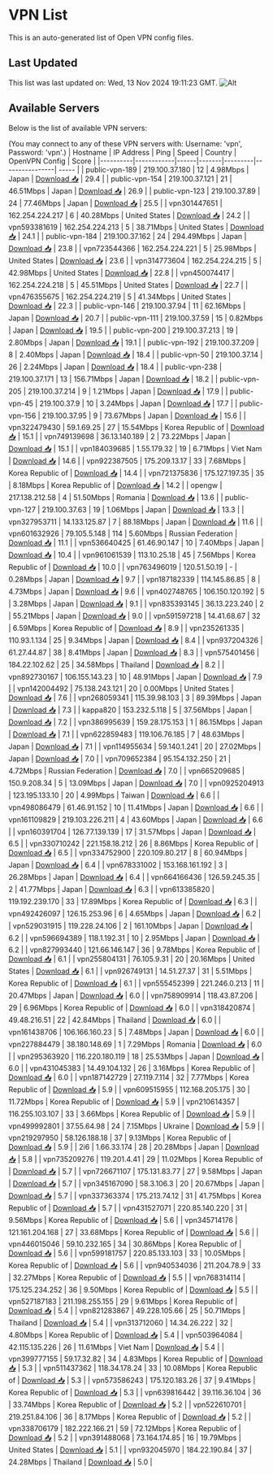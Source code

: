 # VPN List

This is an auto-generated list of Open VPN config files.

## Last Updated

This list was last updated on: Wed, 13 Nov 2024 19:11:23 GMT.
![Alt](https://repobeats.axiom.co/api/embed/186b98318ef1479477931607c1ad7d823f12451f.svg "Repobeats analytics image")

## Available Servers

Below is the list of available VPN servers:

(You may connect to any of these VPN servers with: Username: 'vpn', Password: 'vpn'.)
| Hostname | IP Address | Ping | Speed | Country | OpenVPN Config | Score |
|----------|------------|------|-------|---------|----------------| ----- |
| public-vpn-189 | 219.100.37.180 | 12 | 4.98Mbps | Japan | [Download 📥](./configs/server_0_JP.ovpn) | 29.4 |
| public-vpn-154 | 219.100.37.121 | 21 | 46.51Mbps | Japan | [Download 📥](./configs/server_1_JP.ovpn) | 26.9 |
| public-vpn-123 | 219.100.37.89 | 24 | 77.46Mbps | Japan | [Download 📥](./configs/server_2_JP.ovpn) | 25.5 |
| vpn301447651 | 162.254.224.217 | 6 | 40.28Mbps | United States | [Download 📥](./configs/server_3_US.ovpn) | 24.2 |
| vpn593381619 | 162.254.224.213 | 5 | 38.71Mbps | United States | [Download 📥](./configs/server_4_US.ovpn) | 24.1 |
| public-vpn-184 | 219.100.37.162 | 24 | 294.49Mbps | Japan | [Download 📥](./configs/server_5_JP.ovpn) | 23.8 |
| vpn723544366 | 162.254.224.221 | 5 | 25.98Mbps | United States | [Download 📥](./configs/server_6_US.ovpn) | 23.6 |
| vpn314773604 | 162.254.224.215 | 5 | 42.98Mbps | United States | [Download 📥](./configs/server_7_US.ovpn) | 22.8 |
| vpn450074417 | 162.254.224.218 | 5 | 45.51Mbps | United States | [Download 📥](./configs/server_8_US.ovpn) | 22.7 |
| vpn476355675 | 162.254.224.219 | 5 | 41.34Mbps | United States | [Download 📥](./configs/server_9_US.ovpn) | 22.3 |
| public-vpn-146 | 219.100.37.94 | 11 | 62.16Mbps | Japan | [Download 📥](./configs/server_10_JP.ovpn) | 20.7 |
| public-vpn-111 | 219.100.37.59 | 15 | 0.82Mbps | Japan | [Download 📥](./configs/server_11_JP.ovpn) | 19.5 |
| public-vpn-200 | 219.100.37.213 | 19 | 2.80Mbps | Japan | [Download 📥](./configs/server_12_JP.ovpn) | 19.1 |
| public-vpn-192 | 219.100.37.209 | 8 | 2.40Mbps | Japan | [Download 📥](./configs/server_13_JP.ovpn) | 18.4 |
| public-vpn-50 | 219.100.37.14 | 26 | 2.24Mbps | Japan | [Download 📥](./configs/server_14_JP.ovpn) | 18.4 |
| public-vpn-238 | 219.100.37.171 | 13 | 156.71Mbps | Japan | [Download 📥](./configs/server_15_JP.ovpn) | 18.2 |
| public-vpn-205 | 219.100.37.214 | 9 | 1.21Mbps | Japan | [Download 📥](./configs/server_16_JP.ovpn) | 17.9 |
| public-vpn-45 | 219.100.37.9 | 10 | 3.24Mbps | Japan | [Download 📥](./configs/server_17_JP.ovpn) | 17.7 |
| public-vpn-156 | 219.100.37.95 | 9 | 73.67Mbps | Japan | [Download 📥](./configs/server_18_JP.ovpn) | 15.6 |
| vpn322479430 | 59.1.69.25 | 27 | 15.54Mbps | Korea Republic of | [Download 📥](./configs/server_19_KR.ovpn) | 15.1 |
| vpn749139698 | 36.13.140.189 | 2 | 73.22Mbps | Japan | [Download 📥](./configs/server_20_JP.ovpn) | 15.1 |
| vpn184039685 | 1.55.179.32 | 19 | 6.71Mbps | Viet Nam | [Download 📥](./configs/server_21_VN.ovpn) | 14.6 |
| vpn922387505 | 175.209.13.17 | 33 | 7.68Mbps | Korea Republic of | [Download 📥](./configs/server_22_KR.ovpn) | 14.4 |
| vpn721375836 | 175.127.197.35 | 35 | 8.18Mbps | Korea Republic of | [Download 📥](./configs/server_23_KR.ovpn) | 14.2 |
| opengw | 217.138.212.58 | 4 | 51.50Mbps | Romania | [Download 📥](./configs/server_24_RO.ovpn) | 13.6 |
| public-vpn-127 | 219.100.37.63 | 19 | 1.06Mbps | Japan | [Download 📥](./configs/server_25_JP.ovpn) | 13.3 |
| vpn327953711 | 14.133.125.87 | 7 | 88.18Mbps | Japan | [Download 📥](./configs/server_26_JP.ovpn) | 11.6 |
| vpn601632926 | 79.105.5.148 | 114 | 5.60Mbps | Russian Federation | [Download 📥](./configs/server_27_RU.ovpn) | 11.1 |
| vpn536640425 | 61.46.90.147 | 10 | 7.40Mbps | Japan | [Download 📥](./configs/server_28_JP.ovpn) | 10.4 |
| vpn961061539 | 113.10.25.18 | 45 | 7.56Mbps | Korea Republic of | [Download 📥](./configs/server_29_KR.ovpn) | 10.0 |
| vpn763496019 | 120.51.50.19 | - | 0.28Mbps | Japan | [Download 📥](./configs/server_30_JP.ovpn) | 9.7 |
| vpn187182339 | 114.145.86.85 | 8 | 4.73Mbps | Japan | [Download 📥](./configs/server_31_JP.ovpn) | 9.6 |
| vpn402748765 | 106.150.120.192 | 5 | 3.28Mbps | Japan | [Download 📥](./configs/server_32_JP.ovpn) | 9.1 |
| vpn835393145 | 36.13.223.240 | 2 | 55.21Mbps | Japan | [Download 📥](./configs/server_33_JP.ovpn) | 9.0 |
| vpn591597218 | 14.41.68.67 | 32 | 6.59Mbps | Korea Republic of | [Download 📥](./configs/server_34_KR.ovpn) | 8.9 |
| vpn235261335 | 110.93.1.134 | 25 | 9.34Mbps | Japan | [Download 📥](./configs/server_35_JP.ovpn) | 8.4 |
| vpn937204326 | 61.27.44.87 | 38 | 8.41Mbps | Japan | [Download 📥](./configs/server_36_JP.ovpn) | 8.3 |
| vpn575401456 | 184.22.102.62 | 25 | 34.58Mbps | Thailand | [Download 📥](./configs/server_37_TH.ovpn) | 8.2 |
| vpn892730167 | 106.155.143.23 | 10 | 48.91Mbps | Japan | [Download 📥](./configs/server_38_JP.ovpn) | 7.9 |
| vpn142004492 | 75.138.243.121 | 20 | 0.00Mbps | United States | [Download 📥](./configs/server_39_US.ovpn) | 7.6 |
| vpn268059341 | 115.39.98.103 | 3 | 89.39Mbps | Japan | [Download 📥](./configs/server_40_JP.ovpn) | 7.3 |
| kappa820 | 153.232.5.118 | 5 | 37.56Mbps | Japan | [Download 📥](./configs/server_41_JP.ovpn) | 7.2 |
| vpn386995639 | 159.28.175.153 | 1 | 86.15Mbps | Japan | [Download 📥](./configs/server_42_JP.ovpn) | 7.1 |
| vpn622859483 | 119.106.76.185 | 7 | 48.63Mbps | Japan | [Download 📥](./configs/server_43_JP.ovpn) | 7.1 |
| vpn114955634 | 59.140.1.241 | 20 | 27.02Mbps | Japan | [Download 📥](./configs/server_44_JP.ovpn) | 7.0 |
| vpn709652384 | 95.154.132.250 | 21 | 4.72Mbps | Russian Federation | [Download 📥](./configs/server_45_RU.ovpn) | 7.0 |
| vpn665209685 | 150.9.208.34 | 5 | 13.09Mbps | Japan | [Download 📥](./configs/server_46_JP.ovpn) | 7.0 |
| vpn0925204913 | 123.195.133.10 | 20 | 4.99Mbps | Taiwan | [Download 📥](./configs/server_47_TW.ovpn) | 6.6 |
| vpn498086479 | 61.46.91.152 | 10 | 11.41Mbps | Japan | [Download 📥](./configs/server_48_JP.ovpn) | 6.6 |
| vpn161109829 | 219.103.226.211 | 4 | 43.60Mbps | Japan | [Download 📥](./configs/server_49_JP.ovpn) | 6.6 |
| vpn160391704 | 126.77.139.139 | 17 | 31.57Mbps | Japan | [Download 📥](./configs/server_50_JP.ovpn) | 6.5 |
| vpn330710242 | 221.158.18.212 | 26 | 8.86Mbps | Korea Republic of | [Download 📥](./configs/server_51_KR.ovpn) | 6.5 |
| vpn334752900 | 220.109.80.217 | 8 | 60.94Mbps | Japan | [Download 📥](./configs/server_52_JP.ovpn) | 6.4 |
| vpn678331002 | 153.168.161.192 | 3 | 26.28Mbps | Japan | [Download 📥](./configs/server_53_JP.ovpn) | 6.4 |
| vpn664166436 | 126.59.245.35 | 2 | 41.77Mbps | Japan | [Download 📥](./configs/server_54_JP.ovpn) | 6.3 |
| vpn613385820 | 119.192.239.170 | 33 | 17.89Mbps | Korea Republic of | [Download 📥](./configs/server_55_KR.ovpn) | 6.3 |
| vpn492426097 | 126.15.253.96 | 6 | 4.65Mbps | Japan | [Download 📥](./configs/server_56_JP.ovpn) | 6.2 |
| vpn529031915 | 119.228.24.106 | 2 | 161.10Mbps | Japan | [Download 📥](./configs/server_57_JP.ovpn) | 6.2 |
| vpn596694389 | 118.1.192.31 | 10 | 2.95Mbps | Japan | [Download 📥](./configs/server_58_JP.ovpn) | 6.2 |
| vpn827993440 | 121.66.146.147 | 36 | 9.78Mbps | Korea Republic of | [Download 📥](./configs/server_59_KR.ovpn) | 6.1 |
| vpn255804131 | 76.105.9.31 | 20 | 20.16Mbps | United States | [Download 📥](./configs/server_60_US.ovpn) | 6.1 |
| vpn926749131 | 14.51.27.37 | 31 | 5.51Mbps | Korea Republic of | [Download 📥](./configs/server_61_KR.ovpn) | 6.1 |
| vpn555452399 | 221.246.0.213 | 11 | 20.47Mbps | Japan | [Download 📥](./configs/server_62_JP.ovpn) | 6.0 |
| vpn758909914 | 118.43.87.206 | 29 | 6.96Mbps | Korea Republic of | [Download 📥](./configs/server_63_KR.ovpn) | 6.0 |
| vpn318420874 | 49.48.216.51 | 22 | 42.84Mbps | Thailand | [Download 📥](./configs/server_64_TH.ovpn) | 6.0 |
| vpn161438706 | 106.166.160.23 | 5 | 7.48Mbps | Japan | [Download 📥](./configs/server_65_JP.ovpn) | 6.0 |
| vpn227884479 | 38.180.148.69 | 1 | 7.29Mbps | Romania | [Download 📥](./configs/server_66_RO.ovpn) | 6.0 |
| vpn295363920 | 116.220.180.119 | 18 | 25.53Mbps | Japan | [Download 📥](./configs/server_67_JP.ovpn) | 6.0 |
| vpn431045383 | 14.49.104.132 | 26 | 3.16Mbps | Korea Republic of | [Download 📥](./configs/server_68_KR.ovpn) | 6.0 |
| vpn187142729 | 27.119.7.114 | 32 | 7.77Mbps | Korea Republic of | [Download 📥](./configs/server_69_KR.ovpn) | 5.9 |
| vpn609515955 | 112.168.205.175 | 30 | 11.72Mbps | Korea Republic of | [Download 📥](./configs/server_70_KR.ovpn) | 5.9 |
| vpn210614357 | 116.255.103.107 | 33 | 3.66Mbps | Korea Republic of | [Download 📥](./configs/server_71_KR.ovpn) | 5.9 |
| vpn499992801 | 37.55.64.98 | 24 | 7.15Mbps | Ukraine | [Download 📥](./configs/server_72_UA.ovpn) | 5.9 |
| vpn219297950 | 58.126.188.18 | 37 | 9.13Mbps | Korea Republic of | [Download 📥](./configs/server_73_KR.ovpn) | 5.9 |
| 2i6 | 1.66.33.174 | 28 | 20.28Mbps | Japan | [Download 📥](./configs/server_74_JP.ovpn) | 5.8 |
| vpn735209276 | 119.201.4.41 | 29 | 11.02Mbps | Korea Republic of | [Download 📥](./configs/server_75_KR.ovpn) | 5.7 |
| vpn726671107 | 175.131.83.77 | 27 | 9.58Mbps | Japan | [Download 📥](./configs/server_76_JP.ovpn) | 5.7 |
| vpn345167090 | 58.3.106.3 | 20 | 20.67Mbps | Japan | [Download 📥](./configs/server_77_JP.ovpn) | 5.7 |
| vpn337363374 | 175.213.74.12 | 31 | 41.75Mbps | Korea Republic of | [Download 📥](./configs/server_78_KR.ovpn) | 5.7 |
| vpn431527071 | 220.85.140.220 | 31 | 9.56Mbps | Korea Republic of | [Download 📥](./configs/server_79_KR.ovpn) | 5.6 |
| vpn345714176 | 121.161.204.168 | 27 | 33.68Mbps | Korea Republic of | [Download 📥](./configs/server_80_KR.ovpn) | 5.6 |
| vpn446015046 | 59.10.232.165 | 34 | 30.86Mbps | Korea Republic of | [Download 📥](./configs/server_81_KR.ovpn) | 5.6 |
| vpn599181757 | 220.85.133.103 | 33 | 10.05Mbps | Korea Republic of | [Download 📥](./configs/server_82_KR.ovpn) | 5.6 |
| vpn940534036 | 211.204.78.9 | 33 | 32.27Mbps | Korea Republic of | [Download 📥](./configs/server_83_KR.ovpn) | 5.5 |
| vpn768314114 | 175.125.234.252 | 36 | 9.50Mbps | Korea Republic of | [Download 📥](./configs/server_84_KR.ovpn) | 5.5 |
| vpn527187183 | 211.198.255.155 | 29 | 9.61Mbps | Korea Republic of | [Download 📥](./configs/server_85_KR.ovpn) | 5.4 |
| vpn821283867 | 49.228.105.66 | 25 | 50.71Mbps | Thailand | [Download 📥](./configs/server_86_TH.ovpn) | 5.4 |
| vpn313712060 | 14.34.26.222 | 32 | 4.80Mbps | Korea Republic of | [Download 📥](./configs/server_87_KR.ovpn) | 5.4 |
| vpn503964084 | 42.115.135.226 | 26 | 11.61Mbps | Viet Nam | [Download 📥](./configs/server_88_VN.ovpn) | 5.4 |
| vpn399777155 | 59.17.32.82 | 34 | 4.83Mbps | Korea Republic of | [Download 📥](./configs/server_89_KR.ovpn) | 5.3 |
| vpn511437362 | 118.34.178.24 | 33 | 10.08Mbps | Korea Republic of | [Download 📥](./configs/server_90_KR.ovpn) | 5.3 |
| vpn573586243 | 175.120.183.26 | 37 | 9.41Mbps | Korea Republic of | [Download 📥](./configs/server_91_KR.ovpn) | 5.3 |
| vpn639816442 | 39.116.36.104 | 36 | 33.74Mbps | Korea Republic of | [Download 📥](./configs/server_92_KR.ovpn) | 5.2 |
| vpn522610701 | 219.251.84.106 | 36 | 8.17Mbps | Korea Republic of | [Download 📥](./configs/server_93_KR.ovpn) | 5.2 |
| vpn338706179 | 182.222.166.21 | 59 | 72.12Mbps | Korea Republic of | [Download 📥](./configs/server_94_KR.ovpn) | 5.2 |
| vpn391488068 | 73.164.174.85 | 16 | 19.79Mbps | United States | [Download 📥](./configs/server_95_US.ovpn) | 5.1 |
| vpn932045970 | 184.22.190.84 | 37 | 24.28Mbps | Thailand | [Download 📥](./configs/server_96_TH.ovpn) | 5.0 |
